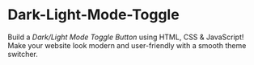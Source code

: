 # Dark-Light-Mode-Toggle


Build a *Dark/Light Mode Toggle Button* using HTML, CSS & JavaScript! Make your website look modern and user-friendly with a smooth theme switcher.
